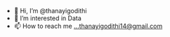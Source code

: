 - 👋 Hi, I’m @thanayigodithi
- 👀 I’m interested in Data
- 📫 How to reach me ...thanayigodithi14@gmail.com

<!---
thanayigodithi/thanayigodithi is a ✨ special ✨ repository because its `README.md` (this file) appears on your GitHub profile.
You can click the Preview link to take a look at your changes.
--->

